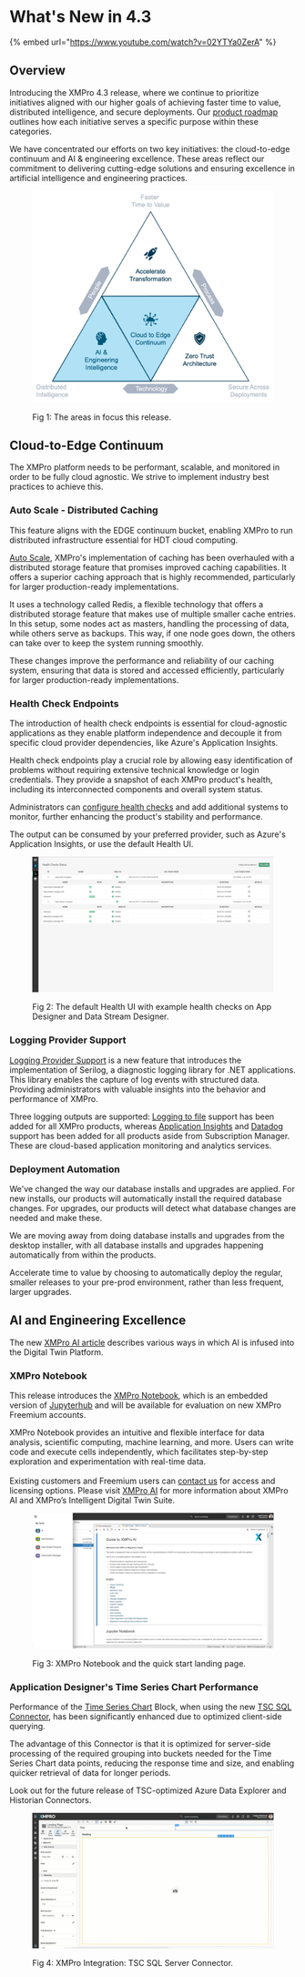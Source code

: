 # What's New in 4.3

{% embed url="https://www.youtube.com/watch?v=02YTYa0ZerA" %}

## Overview

Introducing the XMPro 4.3 release, where we continue to prioritize initiatives aligned with our higher goals of achieving faster time to value, distributed intelligence, and secure deployments. Our [product roadmap](https://youtu.be/XeEpso-ykMI) outlines how each initiative serves a specific purpose within these categories.

We have concentrated our efforts on two key initiatives: the cloud-to-edge continuum and AI & engineering excellence. These areas reflect our commitment to delivering cutting-edge solutions and ensuring excellence in artificial intelligence and engineering practices.

<figure><img src="../../.gitbook/assets/Whats New_Overview.png" alt=""><figcaption><p>Fig 1: The areas in focus this release.</p></figcaption></figure>

## Cloud-to-Edge Continuum

The XMPro platform needs to be performant, scalable, and monitored in order to be fully cloud agnostic. We strive to implement industry best practices to achieve this.

### Auto Scale - Distributed Caching

This feature aligns with the EDGE continuum bucket, enabling XMPro to run distributed infrastructure essential for HDT cloud computing.

[Auto Scale](../../installation-1/3.-complete-installation/configure-auto-scale-optional.md), XMPro's implementation of caching has been overhauled with a distributed storage feature that promises improved caching capabilities. It offers a superior caching approach that is highly recommended, particularly for larger production-ready implementations.

It uses a technology called Redis, a flexible technology that offers a distributed storage feature that makes use of multiple smaller cache entries. In this setup, some nodes act as masters, handling the processing of data, while others serve as backups. This way, if one node goes down, the others can take over to keep the system running smoothly.

These changes improve the performance and reliability of our caching system, ensuring that data is stored and accessed efficiently, particularly for larger production-ready implementations.

### Health Check Endpoints

The introduction of health check endpoints is essential for cloud-agnostic applications as they enable platform independence and decouple it from specific cloud provider dependencies, like Azure's Application Insights.

Health check endpoints play a crucial role by allowing easy identification of problems without requiring extensive technical knowledge or login credentials. They provide a snapshot of each XMPro product's health, including its interconnected components and overall system status.

Administrators can [configure health checks](../../installation-1/3.-complete-installation/configure-health-checks-optional.md) and add additional systems to monitor, further enhancing the product's stability and performance.

The output can be consumed by your preferred provider, such as Azure's Application Insights, or use the default Health UI.

<figure><img src="../../.gitbook/assets/health-ui-v4.3.png" alt=""><figcaption><p>Fig 2: The default Health UI with example health checks on App Designer and Data Stream Designer.</p></figcaption></figure>

### Logging Provider Support

[Logging Provider Support](../../installation-1/3.-complete-installation/configure-logging-optional.md) is a new feature that introduces the implementation of Serilog, a diagnostic logging library for .NET applications. This library enables the capture of log events with structured data. Providing administrators with valuable insights into the behavior and performance of XMPro.

Three logging outputs are supported: [Logging to file](../../installation-1/3.-complete-installation/configure-logging-optional.md#logging-to-file) support has been added for all XMPro products, whereas [Application Insights](../../installation-1/3.-complete-installation/configure-logging-optional.md#application-insights) and [Datadog](../../installation-1/3.-complete-installation/configure-logging-optional.md#datadog) support has been added for all products aside from Subscription Manager. These are cloud-based application monitoring and analytics services.

### Deployment Automation

We've changed the way our database installs and upgrades are applied. For new installs, our products will automatically install the required database changes. For upgrades, our products will detect what database changes are needed and make these.

We are moving away from doing database installs and upgrades from the desktop installer, with all database installs and upgrades happening automatically from within the products.

Accelerate time to value by choosing to automatically deploy the regular, smaller releases to your pre-prod environment, rather than less frequent, larger upgrades.

## AI and Engineering Excellence

The new [XMPro AI article](../../concepts/xmpro-ai/) describes various ways in which AI is infused into the Digital Twin Platform.

### XMPro Notebook

This release introduces the [XMPro Notebook](../../concepts/xmpro-ai/xmpro-notebook.md), which is an embedded version of [Jupyterhub](https://jupyter.org/hub) and will be available for evaluation on new XMPro Freemium accounts.

XMPro Notebook provides an intuitive and flexible interface for data analysis, scientific computing, machine learning, and more. Users can write code and execute cells independently, which facilitates step-by-step exploration and experimentation with real-time data.\
\
Existing customers and Freemium users can [contact us](https://xmpro.com/contact-us/) for access and licensing options. Please visit [XMPro AI](https://xmpro.com/xmpro-ai/) for more information about XMPro AI and XMPro’s Intelligent Digital Twin Suite.

<figure><img src="../../.gitbook/assets/XMPro Notebook_Waffle_Menu.png" alt=""><figcaption><p>Fig 3: XMPro Notebook and the quick start landing page.</p></figcaption></figure>

### Application Designer's Time Series Chart Performance

Performance of the [Time Series Chart](../../blocks-toolbox/visualizations/time-series-analysis.md) Block, when using the new [TSC SQL Connector](https://xmpro.gitbook.io/tsc-sql-server-connector/), has been significantly enhanced due to optimized client-side querying.

The advantage of this Connector is that it is optimized for server-side processing of the required grouping into buckets needed for the Time Series Chart data points, reducing the response time and size, and enabling quicker retrieval of data for longer periods. 

Look out for the future release of TSC-optimized Azure Data Explorer and Historian Connectors.

<figure><img src="../../.gitbook/assets/Whats New_TSC SQL Connector Result.gif" alt=""><figcaption><p>Fig 4: XMPro Integration: TSC SQL Server Connector.</p></figcaption></figure>
